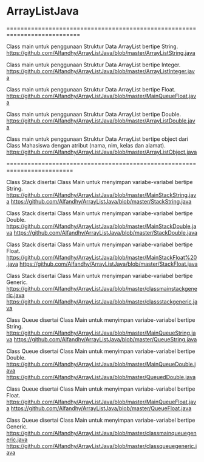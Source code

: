 # ArrayListJava
===========================================================================

Class main untuk penggunaan Struktur Data ArrayList bertipe String.
https://github.com/Alfandhy/ArrayListJava/blob/master/ArrayListString.java

Class main untuk penggunaan Struktur Data ArrayList bertipe Integer.
https://github.com/Alfandhy/ArrayListJava/blob/master/ArrayListInteger.java

Class main untuk penggunaan Struktur Data ArrayList bertipe Float.
https://github.com/Alfandhy/ArrayListJava/blob/master/MainQueueFloat.java

Class main untuk penggunaan Struktur Data ArrayList bertipe Double.
https://github.com/Alfandhy/ArrayListJava/blob/master/ArrayListDouble.java

Class main untuk penggunaan Struktur Data ArrayList bertipe object dari Class Mahasiswa dengan atribut (nama, nim, kelas dan alamat).
https://github.com/Alfandhy/ArrayListJava/blob/master/ArrayListObject.java

=========================================================================

Class Stack disertai Class Main untuk menyimpan variabe-variabel bertipe String.
https://github.com/Alfandhy/ArrayListJava/blob/master/MainStackString.java
https://github.com/Alfandhy/ArrayListJava/blob/master/StackString.java

Class Stack disertai Class Main untuk menyimpan variabe-variabel bertipe Double.
https://github.com/Alfandhy/ArrayListJava/blob/master/MainStackDouble.java
https://github.com/Alfandhy/ArrayListJava/blob/master/StackDouble.java

Class Stack disertai Class Main untuk menyimpan variabe-variabel bertipe Float.
https://github.com/Alfandhy/ArrayListJava/blob/master/MainStackFloat%20.java
https://github.com/Alfandhy/ArrayListJava/blob/master/StackFloat.java

Class Stack disertai Class Main untuk menyimpan variabe-variabel bertipe Generic.
https://github.com/Alfandhy/ArrayListJava/blob/master/classmainstackgeneric.java
https://github.com/Alfandhy/ArrayListJava/blob/master/classstackgeneric.java

Class Queue disertai Class Main untuk menyimpan variabe-variabel bertipe String.
https://github.com/Alfandhy/ArrayListJava/blob/master/MainQueueString.java
https://github.com/Alfandhy/ArrayListJava/blob/master/QueueString.java

Class Queue disertai Class Main untuk menyimpan variabe-variabel bertipe Double.
https://github.com/Alfandhy/ArrayListJava/blob/master/MainQueueDouble.java
https://github.com/Alfandhy/ArrayListJava/blob/master/QueuedDouble.java

Class Queue disertai Class Main untuk menyimpan variabe-variabel bertipe Float.
https://github.com/Alfandhy/ArrayListJava/blob/master/MainQueueFloat.java
https://github.com/Alfandhy/ArrayListJava/blob/master/QueueFloat.java

Class Queue disertai Class Main untuk menyimpan variabe-variabel bertipe Generic.
https://github.com/Alfandhy/ArrayListJava/blob/master/classmainqueuegeneric.java
https://github.com/Alfandhy/ArrayListJava/blob/master/classqueuegeneric.java

